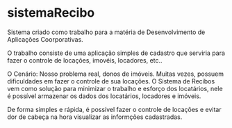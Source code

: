 # sistemaRecibo

Sistema criado como trabalho para a matéria de Desenvolvimento de Aplicações Coorporativas.

O trabalho consiste de uma aplicação simples de cadastro que serviria para fazer o controle de locações, imovéis, locadores, etc..

O Cenário:
	Nosso problema real, donos de imóveis. Muitas vezes, possuem dificuldades em fazer o controle de sua locações. 
	O Sistema de Recibos vem como solução para minimizar o trabalho e esforço dos locatários, nele é possível armazenar os dados dos locatários, locadores e imóveis.
	
  De forma simples e rápida, é possível fazer o controle de locações e evitar dor de cabeça na hora visualizar as informções cadastradas.
